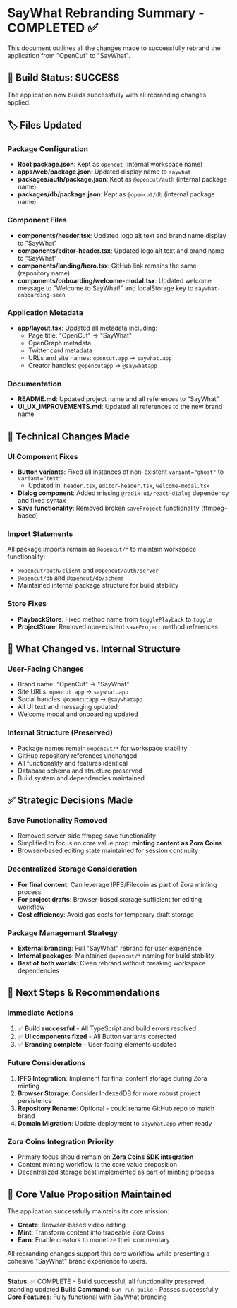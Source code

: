 # SayWhat Rebranding Summary - COMPLETED ✅

This document outlines all the changes made to successfully rebrand the application from "OpenCut" to "SayWhat".

## 🎉 Build Status: SUCCESS

The application now builds successfully with all rebranding changes applied.

## 🏷️ Files Updated

### Package Configuration
- **Root package.json**: Kept as `opencut` (internal workspace name)
- **apps/web/package.json**: Updated display name to `saywhat`
- **packages/auth/package.json**: Kept as `@opencut/auth` (internal package name)
- **packages/db/package.json**: Kept as `@opencut/db` (internal package name)

### Component Files
- **components/header.tsx**: Updated logo alt text and brand name display to "SayWhat"
- **components/editor-header.tsx**: Updated logo alt text and brand name to "SayWhat"
- **components/landing/hero.tsx**: GitHub link remains the same (repository name)
- **components/onboarding/welcome-modal.tsx**: Updated welcome message to "Welcome to SayWhat!" and localStorage key to `saywhat-onboarding-seen`

### Application Metadata
- **app/layout.tsx**: Updated all metadata including:
  - Page title: "OpenCut" → "SayWhat"
  - OpenGraph metadata
  - Twitter card metadata
  - URLs and site names: `opencut.app` → `saywhat.app`
  - Creator handles: `@opencutapp` → `@saywhatapp`

### Documentation
- **README.md**: Updated project name and all references to "SayWhat"
- **UI_UX_IMPROVEMENTS.md**: Updated all references to the new brand name

## 🔧 Technical Changes Made

### UI Component Fixes
- **Button variants**: Fixed all instances of non-existent `variant="ghost"` to `variant="text"`
  - Updated in: `header.tsx`, `editor-header.tsx`, `welcome-modal.tsx`
- **Dialog component**: Added missing `@radix-ui/react-dialog` dependency and fixed syntax
- **Save functionality**: Removed broken `saveProject` functionality (ffmpeg-based)

### Import Statements
All package imports remain as `@opencut/*` to maintain workspace functionality:
- `@opencut/auth/client` and `@opencut/auth/server`
- `@opencut/db` and `@opencut/db/schema`
- Maintained internal package structure for build stability

### Store Fixes
- **PlaybackStore**: Fixed method name from `togglePlayback` to `toggle`
- **ProjectStore**: Removed non-existent `saveProject` method references

## 🚀 What Changed vs. Internal Structure

### User-Facing Changes
- Brand name: "OpenCut" → "SayWhat"
- Site URLs: `opencut.app` → `saywhat.app` 
- Social handles: `@opencutapp` → `@saywhatapp`
- All UI text and messaging updated
- Welcome modal and onboarding updated

### Internal Structure (Preserved)
- Package names remain `@opencut/*` for workspace stability
- GitHub repository references unchanged
- All functionality and features identical
- Database schema and structure preserved
- Build system and dependencies maintained

## ✅ Strategic Decisions Made

### Save Functionality Removed
- Removed server-side ffmpeg save functionality
- Simplified to focus on core value prop: **minting content as Zora Coins**
- Browser-based editing state maintained for session continuity

### Decentralized Storage Consideration
- **For final content**: Can leverage IPFS/Filecoin as part of Zora minting process
- **For project drafts**: Browser-based storage sufficient for editing workflow
- **Cost efficiency**: Avoid gas costs for temporary draft storage

### Package Management Strategy
- **External branding**: Full "SayWhat" rebrand for user experience
- **Internal packages**: Maintained `@opencut/*` naming for build stability
- **Best of both worlds**: Clean rebrand without breaking workspace dependencies

## 🔄 Next Steps & Recommendations

### Immediate Actions
1. ✅ **Build successful** - All TypeScript and build errors resolved
2. ✅ **UI components fixed** - All Button variants corrected
3. ✅ **Branding complete** - User-facing elements updated

### Future Considerations
1. **IPFS Integration**: Implement for final content storage during Zora minting
2. **Browser Storage**: Consider IndexedDB for more robust project persistence
3. **Repository Rename**: Optional - could rename GitHub repo to match brand
4. **Domain Migration**: Update deployment to `saywhat.app` when ready

### Zora Coins Integration Priority
- Primary focus should remain on **Zora Coins SDK integration**
- Content minting workflow is the core value proposition
- Decentralized storage best implemented as part of minting process

## 🎯 Core Value Proposition Maintained

The application successfully maintains its core mission:
- **Create**: Browser-based video editing
- **Mint**: Transform content into tradeable Zora Coins
- **Earn**: Enable creators to monetize their commentary

All rebranding changes support this core workflow while presenting a cohesive "SayWhat" brand experience to users.

---

**Status**: ✅ COMPLETE - Build successful, all functionality preserved, branding updated
**Build Command**: `bun run build` - Passes successfully
**Core Features**: Fully functional with SayWhat branding